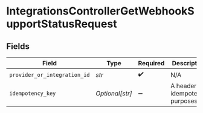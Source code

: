 # IntegrationsControllerGetWebhookSupportStatusRequest


## Fields

| Field                             | Type                              | Required                          | Description                       |
| --------------------------------- | --------------------------------- | --------------------------------- | --------------------------------- |
| `provider_or_integration_id`      | *str*                             | :heavy_check_mark:                | N/A                               |
| `idempotency_key`                 | *Optional[str]*                   | :heavy_minus_sign:                | A header for idempotency purposes |